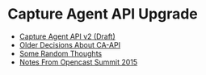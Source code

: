 Capture Agent API Upgrade
=========================

- [Capture Agent API v2 (Draft)](api.md)
- [Older Decisions About CA-API](decisions.md)
- [Some Random Thoughts](random-thoughts.md)
- [Notes From Opencast Summit 2015](summit2015-wishes.md)
